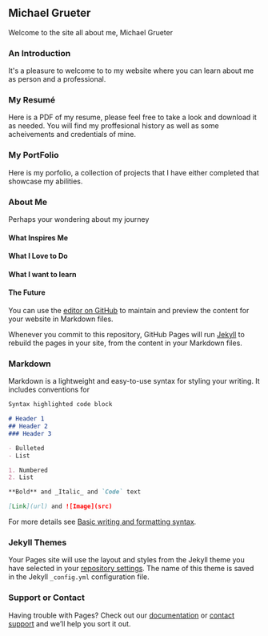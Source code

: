 ## Michael Grueter

Welcome to the site all about me, Michael Grueter

### An Introduction

It's a pleasure to welcome to to my website where you can learn about me as person and a professional.

### My Resumé

Here is a PDF of my resume, please feel free to take a look and download it as needed. You will find my proffesional history as well as some acheivements and credentials of mine.

### My PortFolio

Here is my porfolio, a collection of projects that I have either completed that showcase my abilities.

### About Me

Perhaps your wondering about my journey

#### What Inspires Me 

#### What I Love to Do

#### What I want to learn

#### The Future

You can use the [editor on GitHub](https://github.com/ApolloX3/ApolloX3.github.io/edit/main/README.md) to maintain and preview the content for your website in Markdown files.

Whenever you commit to this repository, GitHub Pages will run [Jekyll](https://jekyllrb.com/) to rebuild the pages in your site, from the content in your Markdown files.

### Markdown

Markdown is a lightweight and easy-to-use syntax for styling your writing. It includes conventions for

```markdown
Syntax highlighted code block

# Header 1
## Header 2
### Header 3

- Bulleted
- List

1. Numbered
2. List

**Bold** and _Italic_ and `Code` text

[Link](url) and ![Image](src)
```

For more details see [Basic writing and formatting syntax](https://docs.github.com/en/github/writing-on-github/getting-started-with-writing-and-formatting-on-github/basic-writing-and-formatting-syntax).

### Jekyll Themes

Your Pages site will use the layout and styles from the Jekyll theme you have selected in your [repository settings](https://github.com/ApolloX3/ApolloX3.github.io/settings/pages). The name of this theme is saved in the Jekyll `_config.yml` configuration file.

### Support or Contact

Having trouble with Pages? Check out our [documentation](https://docs.github.com/categories/github-pages-basics/) or [contact support](https://support.github.com/contact) and we’ll help you sort it out.
